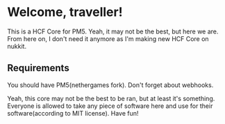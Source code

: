 # Welcome, traveller!
This is a HCF Core for PM5. Yeah, it may not be the best, but here we are. From here on, I don't need it anymore as I'm making new HCF Core on nukkit. 

## Requirements
You should have PM5(nethergames fork). Don't forget about webhooks.

Yeah, this core may not be the best to be ran, but at least it's something. Everyone is allowed to take any piece of software here and use for their software(according to MIT license). Have fun!
